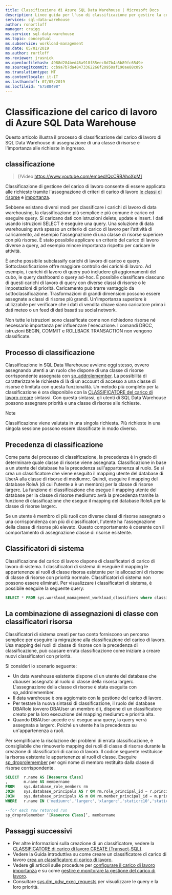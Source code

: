 ```yaml
---
title: Classificazione di Azure SQL Data Warehouse | Microsoft Docs
description: Linee guida per l'uso di classificazione per gestire la concorrenza, priorità e risorse di calcolo per le query in Azure SQL Data Warehouse.
services: sql-data-warehouse
author: ronortloff
manager: craigg
ms.service: sql-data-warehouse
ms.topic: conceptual
ms.subservice: workload-management
ms.date: 05/01/2019
ms.author: rortloff
ms.reviewer: jrasnick
ms.openlocfilehash: 4988d284bed46a918f85eec8d7b4a5b89fc6549e
ms.sourcegitcommit: ccb9a7b7da48473362266f20950af190ae88c09b
ms.translationtype: MT
ms.contentlocale: it-IT
ms.lasthandoff: 07/05/2019
ms.locfileid: "67588498"
---
```

# <a name="azure-sql-data-warehouse-workload-classification"></a>Classificazione del carico di lavoro di Azure SQL Data Warehouse

Questo articolo illustra il processo di classificazione del carico di lavoro di SQL Data Warehouse di assegnazione di una classe di risorse e l'importanza alle richieste in ingresso.

## <a name="classification"></a>classificazione

> [!Video https://www.youtube.com/embed/QcCRBAhoXpM]

Classificazione di gestione del carico di lavoro consente di essere applicato alle richieste tramite l'assegnazione di criteri di carico di lavoro [le classi di risorse](resource-classes-for-workload-management.md#what-are-resource-classes) e [importanza](sql-data-warehouse-workload-importance.md).

Sebbene esistano diversi modi per classificare i carichi di lavoro di data warehousing, la classificazione più semplice e più comune è carico ed eseguire query. Si caricano dati con istruzioni delete, update e insert.  I dati usando istruzioni SELECT è eseguire una query. Una soluzione di data warehousing avrà spesso un criterio di carico di lavoro per l'attività di caricamento, ad esempio l'assegnazione di una classe di risorse superiore con più risorse. È stato possibile applicare un criterio del carico di lavoro diverse a query, ad esempio minore importanza rispetto per caricare le attività.

È anche possibile subclassify carichi di lavoro di carico e query. Sottoclassificazione offre maggiore controllo dei carichi di lavoro. Ad esempio, i carichi di lavoro di query può includere gli aggiornamenti del cubo, le query dashboard o query ad-hoc. È possibile classificare ciascuno di questi carichi di lavoro di query con diverse classi di risorse o le impostazioni di priorità. Caricamento può trarre vantaggio da sottoclassificazione. Trasformazioni di grandi dimensioni possono essere assegnate a classi di risorse più grandi. Un'importanza superiore è utilizzabile per verificare che i dati di vendita chiave siano caricatore prima i dati meteo o un feed di dati basati su social network.

Non tutte le istruzioni sono classificate come non richiedono risorse né necessario importanza per influenzare l'esecuzione.  I comandi DBCC, istruzioni BEGIN, COMMIT e ROLLBACK TRANSACTION non vengono classificate.

## <a name="classification-process"></a>Processo di classificazione

Classificazione in SQL Data Warehouse avviene oggi stesso, ovvero assegnando utenti a un ruolo che dispone di una classe di risorse corrispondente assegnata con [sp_addrolemember](/sql/relational-databases/system-stored-procedures/sp-addrolemember-transact-sql). La possibilità di caratterizzare le richieste di là di un account di accesso a una classe di risorse è limitata con questa funzionalità. Un metodo più completo per la classificazione è ora disponibile con la [CLASSIFICATORE del carico di lavoro creare](/sql/t-sql/statements/create-workload-classifier-transact-sql) sintassi.  Con questa sintassi, gli utenti di SQL Data Warehouse possono assegnare priorità e una classe di risorse alle richieste.  

> [!NOTE]
> Classificazione viene valutata in una singola richiesta. Più richieste in una singola sessione possono essere classificate in modo diverso.

## <a name="classification-precedence"></a>Precedenza di classificazione

Come parte del processo di classificazione, la precedenza è in grado di determinare quale classe di risorse viene assegnata. Classificazione in base a un utente del database ha la precedenza sull'appartenenza al ruolo. Se si crea un classificatore che viene eseguito il mapping utente del database di UserA alla classe di risorse di mediumrc. Quindi, eseguire il mapping del database RoleA (di cui l'utente a è un membro) per la classe di risorse largerc. La funzione di classificazione che esegue il mapping utente del database per la classe di risorse mediumrc avrà la precedenza tramite la funzione di classificazione che esegue il mapping del database RoleA per la classe di risorse largerc.

Se un utente è membro di più ruoli con diverse classi di risorse assegnato o una corrispondenza con più di classificatori, l'utente ha l'assegnazione della classe di risorse più elevato.  Questo comportamento è coerente con il comportamento di assegnazione classe di risorse esistente.

## <a name="system-classifiers"></a>Classificatori di sistema

Classificazione del carico di lavoro dispone di classificatori di carico di lavoro di sistema. I classificatori di sistema di eseguire il mapping le appartenenze ai ruoli di classe risorsa esistente per le allocazioni di risorse di classe di risorse con priorità normale. Classificatori di sistema non possono essere eliminati. Per visualizzare i classificatori di sistema, è possibile eseguire la seguente query:

```sql
SELECT * FROM sys.workload_management_workload_classifiers where classifier_id <= 12
```

## <a name="mixing-resource-class-assignments-with-classifiers"></a>La combinazione di assegnazioni di classe con classificatori risorsa

Classificatori di sistema creati per tuo conto forniscono un percorso semplice per eseguire la migrazione alla classificazione del carico di lavoro. Usa mapping dei ruoli di classe di risorse con la precedenza di classificazione, può causare errata classificazione come iniziare a creare nuovi classificatori con priorità.

Si consideri lo scenario seguente:

- Un data warehouse esistente dispone di un utente del database che dbauser assegnato al ruolo di classe della risorsa largerc. L'assegnazione della classe di risorse è stata eseguita con sp_addrolemember.
- Il data warehouse è ora aggiornato con la gestione del carico di lavoro.
- Per testare la nuova sintassi di classificazione, il ruolo del database DBARole (ovvero DBAUser un membro di), dispone di un classificatore creato per la loro esecuzione del mapping mediumrc e priorità alta.
- Quando DBAUser accede e si esegue una query, la query verrà assegnata a largerc. Poiché un utente ha la precedenza su un'appartenenza a ruoli.

Per semplificare la risoluzione dei problemi di errata classificazione, è consigliabile che rimuoverlo mapping dei ruoli di classe di risorse durante la creazione di classificatori di carico di lavoro.  Il codice seguente restituisce la risorsa esistente le appartenenze ai ruoli di classe.  Eseguire [sp_droprolemember](/sql/relational-databases/system-stored-procedures/sp-droprolemember-transact-sql) per ogni nome di membro restituito dalla classe di risorse corrispondente.

```sql
SELECT  r.name AS [Resource Class]
,       m.name AS membername
FROM    sys.database_role_members rm
JOIN    sys.database_principals AS r ON rm.role_principal_id = r.principal_id
JOIN    sys.database_principals AS m ON rm.member_principal_id = m.principal_id
WHERE   r.name IN ('mediumrc','largerc','xlargerc','staticrc10','staticrc20','staticrc30','staticrc40','staticrc50','staticrc60','staticrc70','staticrc80');

--for each row returned run
sp_droprolemember ‘[Resource Class]’, membername
```

## <a name="next-steps"></a>Passaggi successivi

- Per altre informazioni sulla creazione di un classificatore, vedere la [CLASSIFICATORE di carico di lavoro CREATE (Transact-SQL)](https://docs.microsoft.com/sql/t-sql/statements/create-workload-classifier-transact-sql).  
- Vedere la Guida introduttiva su come creare un classificatore di carico di lavoro [crea un classificatore di carico di lavoro](quickstart-create-a-workload-classifier-tsql.md).
- Vedere gli articoli sulle procedure per [configurare il carico di lavoro importanza](sql-data-warehouse-how-to-configure-workload-importance.md) e su come [gestire e monitorare la gestione del carico di lavoro](sql-data-warehouse-how-to-manage-and-monitor-workload-importance.md).
- Consultare [sys.dm_pdw_exec_requests](/sql/relational-databases/system-dynamic-management-views/sys-dm-pdw-exec-requests-transact-sql) per visualizzare le query e la loro priorità.
